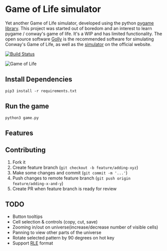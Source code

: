 # Game of Life simulator

Yet another Game of Life simulator, developed using the python [pygame library](https://github.com/pygame/pygame). This project was started out of boredom and an interest to learn pygame / conway's game of life. It's a WIP and has limited functionality. The open source software [Golly](https://github.com/jimblandy/golly) is the recommended software for simulating Conway's Game of Life, as well as the [simulator](https://conwaylife.com/) on the official website.

[![Build Status](https://app.travis-ci.com/selftaught/GameOfLife.svg?token=Tx7EAKup6EXJbMTwywxS&branch=main)](https://app.travis-ci.com/selftaught/GameOfLife)

![Game of Life](https://i.imgur.com/HfXrR09.png)

## Install Dependencies

`pip3 install -r requirements.txt`

## Run the game

`python3 game.py`

## Features



## Contributing

1. Fork it
2. Create feature branch (`git checkout -b feature/adding-xyz`)
3. Make some changes and commit (`git commit -m '...'`)
4. Push changes to remote feature branch (`git push origin feature/adding-x-and-y`)
5. Create PR when feature branch is ready for review

## TODO

- Button tooltips
- Cell selection & controls (copy, cut, save)
- Zooming in/out on universe(increase/decrease number of visible cells)
- Panning to view other parts of the universe
- Rotate selected pattern by 90 degrees on hot key
- Support [RLE](https://conwaylife.com/wiki/Run_Length_Encoded) format
